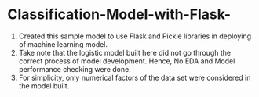 # Classification-Model-with-Flask-

1. Created this sample model to use Flask and Pickle libraries in deploying of machine learning model.
2. Take note that the logistic model built here did not go through the correct process of model development. Hence, No EDA and Model performance checking were done.
3. For simplicity, only numerical factors of the data set were considered in the model built. 
